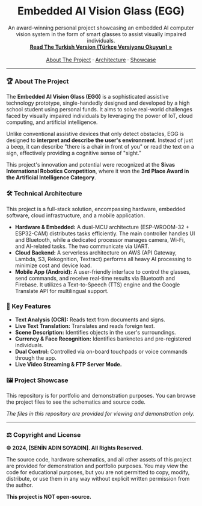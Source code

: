 <div align="center">
  <h1 align="center">Embedded AI Vision Glass (EGG)</h1>
  <p align="center">
    An award-winning personal project showcasing an embedded AI computer vision system in the form of smart glasses to assist visually impaired individuals.
    <br />
    <a href="README_tr.md"><strong>Read The Turkish Version (Türkçe Versiyonu Okuyun) »</strong></a>
    <br />
    <br />
    <a href="#-about-the-project">About The Project</a>
    ·
    <a href="#-technical-architecture">Architecture</a>
    ·
    <a href="#-project-showcase">Showcase</a>
  </p>
</div>

---

### 🏆 About The Project

The **Embedded AI Vision Glass (EGG)** is a sophisticated assistive technology prototype, single-handedly designed and developed by a high school student using personal funds. It aims to solve real-world challenges faced by visually impaired individuals by leveraging the power of IoT, cloud computing, and artificial intelligence.

Unlike conventional assistive devices that only detect obstacles, EGG is designed to **interpret and describe the user's environment**. Instead of just a beep, it can describe "there is a chair in front of you" or read the text on a sign, effectively providing a cognitive sense of "sight."

This project's innovation and potential were recognized at the **Sivas International Robotics Competition**, where it won the **3rd Place Award in the Artificial Intelligence Category**.

### 🛠️ Technical Architecture

This project is a full-stack solution, encompassing hardware, embedded software, cloud infrastructure, and a mobile application.

*   **Hardware & Embedded:** A dual-MCU architecture (ESP-WROOM-32 + ESP32-CAM) distributes tasks efficiently. The main controller handles UI and Bluetooth, while a dedicated processor manages camera, Wi-Fi, and AI-related tasks. The two communicate via UART.
*   **Cloud Backend:** A serverless architecture on AWS (API Gateway, Lambda, S3, Rekognition, Textract) performs all heavy AI processing to minimize cost and device load.
*   **Mobile App (Android):** A user-friendly interface to control the glasses, send commands, and receive real-time results via Bluetooth and Firebase. It utilizes a Text-to-Speech (TTS) engine and the Google Translate API for multilingual support.

### 🌟 Key Features

*   **Text Analysis (OCR):** Reads text from documents and signs.
*   **Live Text Translation:** Translates and reads foreign text.
*   **Scene Description:** Identifies objects in the user's surroundings.
*   **Currency & Face Recognition:** Identifies banknotes and pre-registered individuals.
*   **Dual Control:** Controlled via on-board touchpads or voice commands through the app.
*   **Live Video Streaming & FTP Server Mode.**

### 🖼️ Project Showcase

This repository is for portfolio and demonstration purposes. You can browse the project files to see the schematics and source code.

*The files in this repository are provided for viewing and demonstration only.*

---

### ⚖️ Copyright and License

**© 2024, [SENİN ADIN SOYADIN]. All Rights Reserved.**

The source code, hardware schematics, and all other assets of this project are provided for demonstration and portfolio purposes. You may view the code for educational purposes, but you are not permitted to copy, modify, distribute, or use them in any way without explicit written permission from the author.

**This project is NOT open-source.**
